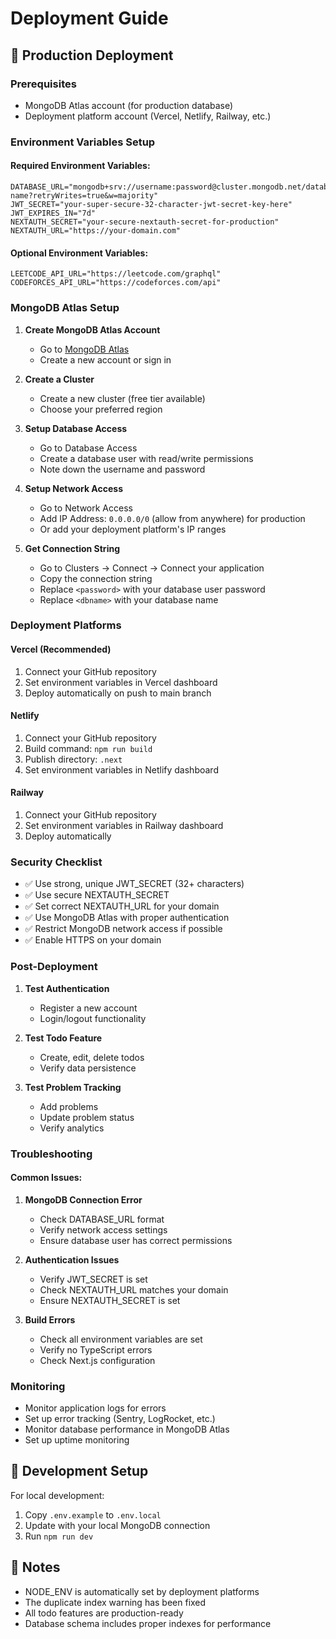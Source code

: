 # Deployment Guide

## 🚀 Production Deployment

### Prerequisites
- MongoDB Atlas account (for production database)
- Deployment platform account (Vercel, Netlify, Railway, etc.)

### Environment Variables Setup

#### Required Environment Variables:
```env
DATABASE_URL="mongodb+srv://username:password@cluster.mongodb.net/database-name?retryWrites=true&w=majority"
JWT_SECRET="your-super-secure-32-character-jwt-secret-key-here"
JWT_EXPIRES_IN="7d"
NEXTAUTH_SECRET="your-secure-nextauth-secret-for-production"
NEXTAUTH_URL="https://your-domain.com"
```

#### Optional Environment Variables:
```env
LEETCODE_API_URL="https://leetcode.com/graphql"
CODEFORCES_API_URL="https://codeforces.com/api"
```

### MongoDB Atlas Setup

1. **Create MongoDB Atlas Account**
   - Go to [MongoDB Atlas](https://cloud.mongodb.com/)
   - Create a new account or sign in

2. **Create a Cluster**
   - Create a new cluster (free tier available)
   - Choose your preferred region

3. **Setup Database Access**
   - Go to Database Access
   - Create a database user with read/write permissions
   - Note down the username and password

4. **Setup Network Access**
   - Go to Network Access
   - Add IP Address: `0.0.0.0/0` (allow from anywhere) for production
   - Or add your deployment platform's IP ranges

5. **Get Connection String**
   - Go to Clusters → Connect → Connect your application
   - Copy the connection string
   - Replace `<password>` with your database user password
   - Replace `<dbname>` with your database name

### Deployment Platforms

#### Vercel (Recommended)
1. Connect your GitHub repository
2. Set environment variables in Vercel dashboard
3. Deploy automatically on push to main branch

#### Netlify
1. Connect your GitHub repository
2. Build command: `npm run build`
3. Publish directory: `.next`
4. Set environment variables in Netlify dashboard

#### Railway
1. Connect your GitHub repository
2. Set environment variables in Railway dashboard
3. Deploy automatically

### Security Checklist

- ✅ Use strong, unique JWT_SECRET (32+ characters)
- ✅ Use secure NEXTAUTH_SECRET
- ✅ Set correct NEXTAUTH_URL for your domain
- ✅ Use MongoDB Atlas with proper authentication
- ✅ Restrict MongoDB network access if possible
- ✅ Enable HTTPS on your domain

### Post-Deployment

1. **Test Authentication**
   - Register a new account
   - Login/logout functionality

2. **Test Todo Feature**
   - Create, edit, delete todos
   - Verify data persistence

3. **Test Problem Tracking**
   - Add problems
   - Update problem status
   - Verify analytics

### Troubleshooting

#### Common Issues:

1. **MongoDB Connection Error**
   - Check DATABASE_URL format
   - Verify network access settings
   - Ensure database user has correct permissions

2. **Authentication Issues**
   - Verify JWT_SECRET is set
   - Check NEXTAUTH_URL matches your domain
   - Ensure NEXTAUTH_SECRET is set

3. **Build Errors**
   - Check all environment variables are set
   - Verify no TypeScript errors
   - Check Next.js configuration

### Monitoring

- Monitor application logs for errors
- Set up error tracking (Sentry, LogRocket, etc.)
- Monitor database performance in MongoDB Atlas
- Set up uptime monitoring

## 🔧 Development Setup

For local development:
1. Copy `.env.example` to `.env.local`
2. Update with your local MongoDB connection
3. Run `npm run dev`

## 📝 Notes

- NODE_ENV is automatically set by deployment platforms
- The duplicate index warning has been fixed
- All todo features are production-ready
- Database schema includes proper indexes for performance
